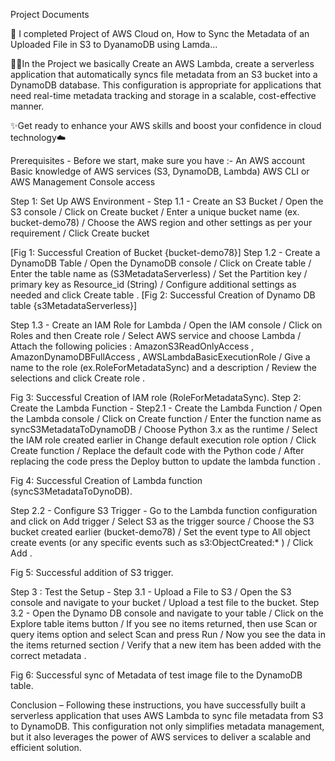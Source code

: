 Project Documents

🚀 I completed Project of AWS Cloud on, How to Sync the Metadata of an Uploaded File in S3 to DyanamoDB using Lamda...

👨‍💻In the Project we basically Create an AWS Lambda, create a serverless application that automatically syncs file metadata from an S3 bucket into a DynamoDB database. This configuration is appropriate for applications that need real-time metadata tracking and storage in a scalable, cost-effective manner.

✨Get ready to enhance your AWS skills and boost your confidence in cloud technology☁️

Prerequisites - 
Before we start, make sure you have :-
An AWS account
Basic knowledge of AWS services (S3, DynamoDB, Lambda)
AWS CLI or AWS Management Console access

Step 1: Set Up AWS Environment - 
Step 1.1 - Create an S3 Bucket / Open the S3 console / Click on Create bucket / Enter a unique bucket name (ex. bucket-demo78) / Choose the AWS region and other settings as per your requirement / Click Create bucket 
 
[Fig 1: Successful Creation of Bucket {bucket-demo78}]
Step 1.2 - Create a DynamoDB Table / Open the DynamoDB console / Click on Create table / Enter the table name as (S3MetadataServerless) / Set the Partition key / primary key as Resource_id (String) / Configure additional settings as needed and click Create table .
                 [Fig 2: Successful Creation of Dynamo DB table {s3MetadataServerless}]

Step 1.3 - Create an IAM Role for Lambda / Open the IAM console / Click on Roles and then Create role / Select AWS service and choose Lambda / Attach the following policies : AmazonS3ReadOnlyAccess , AmazonDynamoDBFullAccess , AWSLambdaBasicExecutionRole / Give a name to the role (ex.RoleForMetadataSync) and a description / Review the selections and click Create role .
 
Fig 3: Successful Creation of IAM role (RoleForMetadataSync).
Step 2: Create the Lambda Function - 
Step2.1 - Create the Lambda Function / Open the Lambda console / Click on Create function  / Enter the function name as syncS3MetadataToDynamoDB / Choose Python 3.x as the runtime / Select the IAM role created earlier in Change default execution role option / Click Create function / Replace the default code with the Python code / After replacing the code press the Deploy button to update the lambda function . 
 
Fig 4: Successful Creation of Lambda function (syncS3MetadataToDynoDB).

Step 2.2 - Configure S3 Trigger - Go to the Lambda function configuration and click on Add trigger / Select S3 as the trigger source / Choose the S3 bucket created earlier (bucket-demo78) / Set the event type to All object create events (or any specific events such as s3:ObjectCreated:* ) / Click Add . 

 
Fig 5: Successful addition of S3 trigger.

Step 3 : Test the Setup - 
Step 3.1 - Upload a File to S3 / Open the S3 console and navigate to your bucket / Upload a test file to the bucket. 
Step 3.2 - Open the Dynamo DB console and navigate to your table / Click on the Explore table items button / If you see no items returned, then use Scan or query items option and select Scan and press Run / Now you see the data in the items returned section / Verify that a new item has been added with the correct metadata . 
 
Fig 6: Successful sync of Metadata of test image file to the DynamoDB table.

Conclusion – 
Following these instructions, you have successfully built a serverless application that uses AWS Lambda to sync file metadata from S3 to DynamoDB. This configuration not only simplifies metadata management, but it also leverages the power of AWS services to deliver a scalable and efficient solution.





